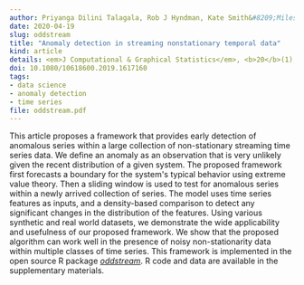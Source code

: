 ```yaml
---
author: Priyanga Dilini Talagala, Rob J Hyndman, Kate Smith&#8209;Miles, Sevvandi Kandanaarachchi and Mario A Muñoz
date: 2020-04-19
slug: oddstream
title: "Anomaly detection in streaming nonstationary temporal data"
kind: article
details: <em>J Computational & Graphical Statistics</em>, <b>20</b>(1), 13-27
doi: 10.1080/10618600.2019.1617160
tags:
- data science
- anomaly detection
- time series
file: oddstream.pdf
---
```


This article proposes a framework that provides early detection of anomalous series within a large collection of non-stationary streaming time series data. We define an anomaly as an observation that is very unlikely given the recent distribution of a given system. The proposed framework first forecasts a boundary for the system's typical behavior using extreme value theory. Then a sliding window is used to test for anomalous series within a newly arrived collection of series. The model uses time series features as inputs, and a density-based comparison to detect any significant changes in the distribution of the features. Using various synthetic and real world datasets, we demonstrate the wide applicability and usefulness of our proposed framework. We show that the proposed algorithm can work well in the presence of noisy non-stationarity data within multiple classes of time series. This framework is implemented in the open source R package [*oddstream*](https://github.com/pridiltal/oddstream). R code and data are available in the supplementary materials.
